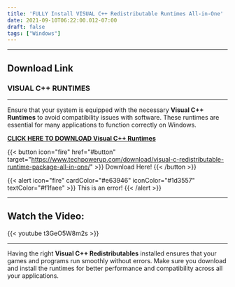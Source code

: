 ```yaml
---
title: 'FULLY Install VISUAL C++ Redistributable Runtimes All-in-One'
date: 2021-09-10T06:22:00.012-07:00
draft: false 
tags: ["Windows"]
---
```




---

## Download Link

###  VISUAL C++ RUNTIMES 
---------------------

Ensure that your system is equipped with the necessary **Visual C++ Runtimes** to avoid compatibility issues with software. These runtimes are essential for many applications to function correctly on Windows.

[**CLICK HERE TO DOWNLOAD Visual C++ Runtimes**](https://www.techpowerup.com/download/visual-c-redistributable-runtime-package-all-in-one/)
 
{{< button icon="fire" href="#button" target="https://www.techpowerup.com/download/visual-c-redistributable-runtime-package-all-in-one/" >}}
Download Here! 
{{< /button >}}
 
{{< alert icon="fire" cardColor="#e63946" iconColor="#1d3557" textColor="#f1faee" >}}
This is an error!
{{< /alert >}}

---

## Watch the Video:
{{< youtube t3GeO5W8m2s >}}

---

Having the right **Visual C++ Redistributables** installed ensures that your games and programs run smoothly without errors. Make sure you download and install the runtimes for better performance and compatibility across all your applications.
